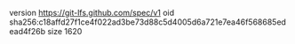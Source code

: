 version https://git-lfs.github.com/spec/v1
oid sha256:c18affd27f1ce4f022ad3be73d88c5d4005d6a721e7ea46f568685edead4f26b
size 1620
